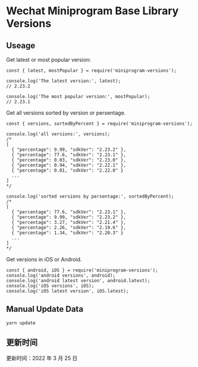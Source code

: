 
# Wechat Miniprogram Base Library Versions

## Useage

Get latest or most popular version:

```;
const { latest, mostPopular } = require('miniprogram-versions');

console.log('The latest version:', latest);
// 2.23.2

console.log('The most popular version:', mostPopular);
// 2.23.1

```

Get all versions sorted by version or persentage.

```
const { versions, sortedByPercent } = require('miniprogram-versions');

console.log('all versions:', versions);
/*
[
  { "percentage": 9.99, "sdkVer": "2.23.2" },
  { "percentage": 77.6, "sdkVer": "2.23.1" },
  { "percentage": 0.03, "sdkVer": "2.23.0" },
  { "percentage": 0.94, "sdkVer": "2.22.1" },
  { "percentage": 0.01, "sdkVer": "2.22.0" }
  ...
]
*/

console.log('sorted versions by persentage:', sortedByPercent);
/*
[
  { "percentage": 77.6, "sdkVer": "2.23.1" },
  { "percentage": 9.99, "sdkVer": "2.23.2" },
  { "percentage": 3.27, "sdkVer": "2.21.4" },
  { "percentage": 2.26, "sdkVer": "2.19.6" },
  { "percentage": 1.34, "sdkVer": "2.20.3" }
  ...
]
*/
```

Get versions in iOS or Android.

```
const { android, iOS } = require('miniprogram-versions');
console.log('android versions', android);
console.log('android latest version', android.latest);
console.log('iOS versions', iOS);
console.log('iOS latest version', iOS.latest);
```

## Manual Update Data

```
yarn update
```

## 更新时间

更新时间：2022 年 3 月 25 日
